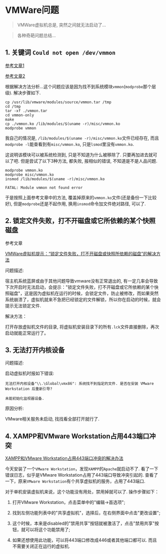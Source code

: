 # VMWare问题

> VMWare虚拟机总是, 突然之间就无法启动了...

> 各种奇葩问题总结...

## 1. 关键词 `Could not open /dev/vmmon`

[参考文章1](http://blog.csdn.net/gsying1474/article/details/40684071)

[参考文章2](https://communities.vmware.com/message/2442783)

根据解决方法分析...这个问题应该是因为找不到系统模块`vmmon`(`modprobe`那个层级). 解决步骤如下.

```shell
cp /usr/lib/vmware/modules/source/vmmon.tar /tmp
cd /tmp
tar -xf ./vmmon.tar
cd vmmon-only
make
cp ./vmmon.ko /lib/modules/$(uname -r)/misc/vmmon.ko
modprobe vmmon
```

我自己的情况是, `/lib/modules/$(uname -r)/misc/vmmon.ko`文件已经存在, 而且`modprobe -l`能查看到有`misc/vmmon.ko`, 只是`lsmod`里没有`vmmon.ko`. 

这说明该模块可以被系统检测到, 只是不知道为什么被移除了. 只要再加进去就可以了吧. 但是尝试了以下3种方法, 都失败, 报相似的错误, 不知道是不是人品问题.

```shell
modprobe vmmon.ko
modprobe misc/vmmon.ko
insmod /lib/modules/$(uname -r)/misc/vmmon.ko

FATAL: Module vmmon not found error
```

于是按照上面参考文章中的方法, 覆盖掉原来的`vmmon.ko`文件(还是备份一下比较好), 但是`modprobe`还是不起作用, 换用`insmod`命令加文件绝对路径, 可以了.

## 2. 锁定文件失败，打不开磁盘或它所依赖的某个快照磁盘

参考文章

[VMWare虚拟机提示：“锁定文件失败，打不开磁盘或快照所依赖的磁盘”的解决方法](https://www.ssdax.com/2014.html)

问题描述:

宿主机系统蓝屏或由于其他问题导致vmware没有正常退出的, 有一定几率会导致下次开启时无法启动，会提示："锁定文件失败，打不开磁盘或它所依赖的某个快照磁盘"，这是因为虚拟机在运行的时候，会锁定文件，防止被修改，而如果突然系统崩溃了，虚拟机就来不急把已经锁定的文件解锁，所以你在启动的时候，就会提示无法锁定文件.

解决方法：

打开存放虚拟机文件的目录, 将虚拟机安装目录下的所有`.lck`文件直接删除，再次启动就能正常运行了。

## 3. 无法打开内核设备

问题描述:

启动虚拟机时报如下错误:

```
无法打开内核设备"\\.\Global\vmx86": 系统找不到指定的文件. 是否在安装 VMware Workstation 后重新引导?

未能初始化监视器设备. 
```

原因分析:

VMware相关服务未启动, 找找看全部打开就行了.

## 4. XAMPP和VMware Workstation占用443端口冲突

[XAMPP和VMware Workstation占用443端口冲突的解决办法](http://www.weste.net/2014/10-28/99655.html)

今天安装了一个`VMware Workstation`，发现`XAMPP`的`Apache`就启动不了. 看了一下错误日志，似乎是VMware Workstation占用了443端口导致冲突引起的. 查看了一下，原来`VMware Workstation`有个共享虚拟机的服务，占用了443端口. 

对于单机安装虚拟机来说，这个功能没有用处，禁用掉就可以了. 操作步骤如下：

1. 打开VMware Workstation，点击菜单中的"编辑->首选项";

2. 找到左侧功能列表中的"共享虚拟机"，选择后，在右侧界面中点击"更改设置";

3. 这个时候，本来是disabled的"禁用共享"按钮就被激活了，点击"禁用共享"按钮，就可以将这个功能禁用了;

4. 如果还想使用此功能，可以将443端口修改成446或者其他端口都可以. 而且不需要关闭正在运行的虚拟机. 